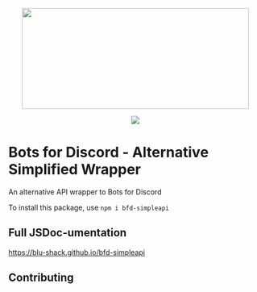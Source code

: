 <div style='text-align: center;'>
    <p>
        <img src='https://i.imgur.com/TvAtKmw.png' width=450 height=200>
    </p>
    <p>
        <a href='https://nodei.co/npm/bfd-simpleapi/'><img src='https://nodei.co/npm/bfd-simpleapi.png'></a>
    </p>
</div>

# Bots for Discord - Alternative Simplified Wrapper

An alternative API wrapper to Bots for Discord

To install this package, use `npm i bfd-simpleapi`

## Full JSDoc-umentation

https://blu-shack.github.io/bfd-simpleapi

## Contributing

